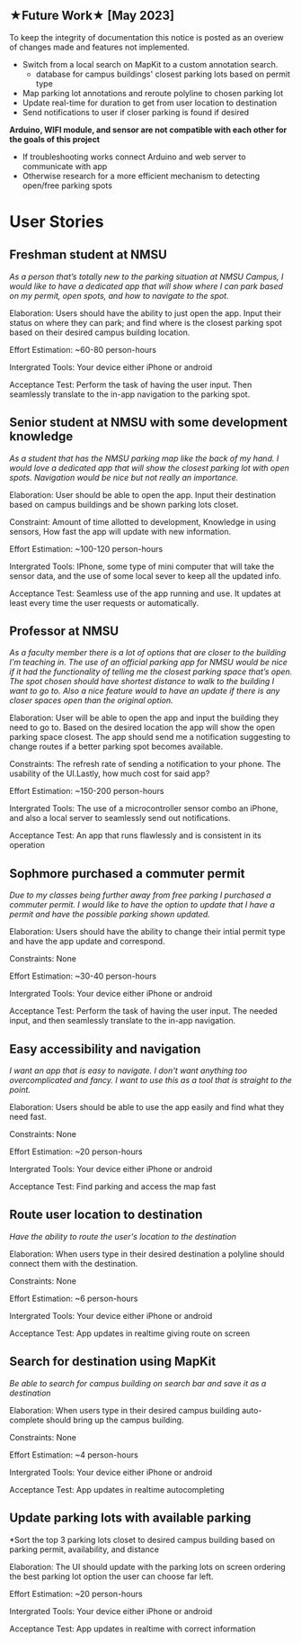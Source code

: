 ## ★Future Work★ [May 2023]
To keep the integrity of documentation this notice is posted as an overiew of changes made and features not implemented.

* Switch from a local search on MapKit to a custom annotation search. 
    * database for campus buildings' closest parking lots based on permit type
* Map parking lot annotations and reroute polyline to chosen parking lot 
* Update real-time for duration to get from user location to destination 
* Send notifications to user if closer parking is found if desired 

**Arduino, WIFI module, and sensor are not compatible with each other for the goals of this project**
* If troubleshooting works connect Arduino and web server to communicate with app 
* Otherwise research for a more efficient mechanism to detecting open/free parking spots

# User Stories

## Freshman student at NMSU

*As a person that’s totally new to the parking situation at NMSU Campus, I would like to have a dedicated app that will show where I can park based on my permit, open spots, and how to navigate to the spot.*

Elaboration: Users should have the ability to just open the app. Input their status on where they can park; and find where is the closest parking spot based on their desired campus building location.
				
Effort Estimation: ~60-80 person-hours
			
Intergrated Tools: Your device either iPhone or android
	 	 	
Acceptance Test: Perform the task of having the user input. Then 
seamlessly translate to the in-app navigation to the parking spot.
	 
	 	 	
## Senior student at NMSU with some development knowledge
	 	 	   
*As a student that has the NMSU parking map like the back of my hand. I would love a dedicated app that will show the closest parking lot with open spots. Navigation would be nice but not really an importance.*

Elaboration: User should be able to open the app. Input their destination based on campus buildings and be shown parking lots closet.
			
Constraint: Amount of time allotted to development, Knowledge in using sensors, How fast the app will update with new information.
	 
Effort Estimation: ~100-120 person-hours
			
Intergrated Tools: IPhone, some type of mini computer that will take the sensor data, and the use of some local sever to keep all the updated info.
	 	 	
Acceptance Test: Seamless use of the app running and use. It updates at least every time the user requests or automatically.


## Professor at NMSU
	 	 	
*As a faculty member there is a lot of options that are closer to the building I’m teaching in. The use of an official parking app for NMSU would be nice if it had the functionality of telling me the closest parking space that’s open. The spot chosen should have shortest distance to walk to the building I want to go to. Also a nice feature would to have an update if there is any closer spaces open than the original option.*
	 	 	
Elaboration: User will be able to open the app and input the building they need to go to. Based on the desired location the app will show the open parking space closest. The app should send me a notification suggesting to change routes if a better parking spot becomes available.
	 	 	
Constraints: The refresh rate of sending a notification to your phone. The usability of the UI.Lastly, how much cost for said app?
			
Effort Estimation: ~150-200 person-hours
			
Intergrated Tools: The use of a microcontroller sensor combo an iPhone, and also a local server to seamlessly send out notifications.
	 	 	
Acceptance Test: An app that runs flawlessly and is consistent in its operation


## Sophmore purchased a commuter permit

*Due to my classes being further away from free parking I purchased a commuter permit. I would like to have the option to update that I have a permit and have the possible parking shown updated.*

Elaboration: Users should have the ability to change their intial permit type and have the app update and correspond. 
	 	 	
Constraints: None
				
Effort Estimation: ~30-40 person-hours
			
Intergrated Tools: Your device either iPhone or android
	 	 	
Acceptance Test: Perform the task of having the user input. The needed input, and then seamlessly translate to the in-app navigation. 


## Easy accessibility and navigation

*I want an app that is easy to navigate. I don't want anything too overcomplicated and fancy. I want to use this as a tool that is straight to the point.*

Elaboration: Users should be able to use the app easily and find what they need fast. 
	 	 	
Constraints: None
				
Effort Estimation: ~20 person-hours
			
Intergrated Tools: Your device either iPhone or android
	 	 	
Acceptance Test: Find parking and access the map fast

## Route user location to destination 
*Have the ability to route the user's location to the destination* 

Elaboration: When users type in their desired destination a polyline should connect them with the destination.  

Constraints: None
				
Effort Estimation: ~6 person-hours
			
Intergrated Tools: Your device either iPhone or android
	 	 	
Acceptance Test: App updates in realtime giving route on screen

## Search for destination using MapKit
*Be able to search for campus building on search bar and save it as a destination*

Elaboration: When users type in their desired campus building auto-complete should bring up the campus building. 

Constraints: None
				
Effort Estimation: ~4 person-hours
			
Intergrated Tools: Your device either iPhone or android
	 	 	
Acceptance Test: App updates in realtime autocompleting


## Update parking lots with available parking 
*Sort the top 3 parking lots closet to desired campus building based on parking permit, availability, and distance 

Elaboration: The UI should update with the parking lots on screen ordering the best parking lot option the user can choose far left. 

Effort Estimation: ~20 person-hours
			
Intergrated Tools: Your device either iPhone or android
	 	 	
Acceptance Test: App updates in realtime with correct information 








